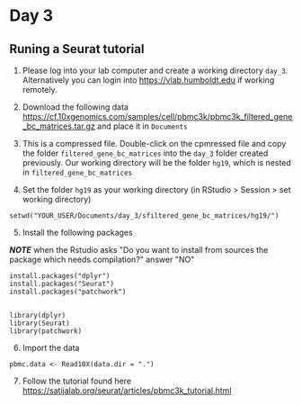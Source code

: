 # Day 3

## Runing a Seurat tutorial

1. Please log into your lab computer and create a working directory `day_3`. Alternatively you can login into https://vlab.humboldt.edu if working remotely.

2. Download the following data https://cf.10xgenomics.com/samples/cell/pbmc3k/pbmc3k_filtered_gene_bc_matrices.tar.gz and place it in `Documents`

3. This is a compressed file. Double-click on the cpmressed file and copy the folder `filtered_gene_bc_matrices` into the `day_3` folder created previously. Our working directory will be the folder `hg19`, which is nested in `filtered_gene_bc_matrices`

4. Set the folder `hg19` as your working directory (in RStudio > Session > set working directory)

```
setwd("YOUR_USER/Documents/day_3/sfiltered_gene_bc_matrices/hg19/")
```

5. Install the following packages

***NOTE*** when the Rstudio asks "Do you want to install from sources the package which needs compilation?" answer "NO"

```
install.packages("dplyr")
install.packages("Seurat")
install.packages("patchwork")


library(dplyr)
library(Seurat)
library(patchwork)
```

6. Import the data

```
pbmc.data <- Read10X(data.dir = ".")
```


7. Follow the tutorial found here https://satijalab.org/seurat/articles/pbmc3k_tutorial.html  

